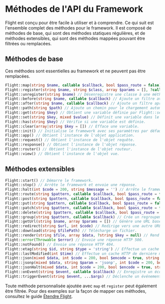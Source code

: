 # Méthodes de l'API du Framework

Flight est conçu pour être facile à utiliser et à comprendre. Ce qui suit est l'ensemble complet des méthodes pour le framework. Il est composé de méthodes de base, qui sont des méthodes statiques régulières, et de méthodes extensibles, qui sont des méthodes mappées pouvant être filtrées ou remplacées.

## Méthodes de base

Ces méthodes sont essentielles au framework et ne peuvent pas être remplacées.

```php
Flight::map(string $name, callable $callback, bool $pass_route = false) // Crée une méthode personnalisée du framework.
Flight::register(string $name, string $class, array $params = [], ?callable $callback = null) // Enregistre une classe à une méthode du framework.
Flight::unregister(string $name) // Désenregistre une classe à une méthode du framework.
Flight::before(string $name, callable $callback) // Ajoute un filtre avant une méthode du framework.
Flight::after(string $name, callable $callback) // Ajoute un filtre après une méthode du framework.
Flight::path(string $path) // Ajoute un chemin pour le chargement automatique des classes.
Flight::get(string $key) // Obtient une variable définie par Flight::set().
Flight::set(string $key, mixed $value) // Définit une variable dans le moteur Flight.
Flight::has(string $key) // Vérifie si une variable est définie.
Flight::clear(array|string $key = []) // Efface une variable.
Flight::init() // Initialise le framework avec ses paramètres par défaut.
Flight::app() // Obtient l'instance de l'objet application.
Flight::request() // Obtient l'instance de l'objet requête.
Flight::response() // Obtient l'instance de l'objet réponse.
Flight::router() // Obtient l'instance de l'objet routeur.
Flight::view() // Obtient l'instance de l'objet vue.
```

## Méthodes extensibles

```php
Flight::start() // Démarre le framework.
Flight::stop() // Arrête le framework et envoie une réponse.
Flight::halt(int $code = 200, string $message = '') // Arrête le framework avec un code de statut et un message optionnels.
Flight::route(string $pattern, callable $callback, bool $pass_route = false, string $alias = '') // Mappe un motif d'URL à un callback.
Flight::post(string $pattern, callable $callback, bool $pass_route = false, string $alias = '') // Mappe un motif d'URL de requête POST à un callback.
Flight::put(string $pattern, callable $callback, bool $pass_route = false, string $alias = '') // Mappe un motif d'URL de requête PUT à un callback.
Flight::patch(string $pattern, callable $callback, bool $pass_route = false, string $alias = '') // Mappe un motif d'URL de requête PATCH à un callback.
Flight::delete(string $pattern, callable $callback, bool $pass_route = false, string $alias = '') // Mappe un motif d'URL de requête DELETE à un callback.
Flight::group(string $pattern, callable $callback) // Crée un regroupement pour les urls, le motif doit être une chaîne.
Flight::getUrl(string $name, array $params = []) // Génère une URL basée sur un alias de route.
Flight::redirect(string $url, int $code) // Redirige vers une autre URL.
Flight::download(string $filePath) // Télécharge un fichier.
Flight::render(string $file, array $data, ?string $key = null) // Rend un fichier de modèle.
Flight::error(Throwable $error) // Envoie une réponse HTTP 500.
Flight::notFound() // Envoie une réponse HTTP 404.
Flight::etag(string $id, string $type = 'string') // Effectue un cache HTTP ETag.
Flight::lastModified(int $time) // Effectue un cache HTTP de dernière modification.
Flight::json(mixed $data, int $code = 200, bool $encode = true, string $charset = 'utf8', int $option) // Envoie une réponse JSON.
Flight::jsonp(mixed $data, string $param = 'jsonp', int $code = 200, bool $encode = true, string $charset = 'utf8', int $option) // Envoie une réponse JSONP.
Flight::jsonHalt(mixed $data, int $code = 200, bool $encode = true, string $charset = 'utf8', int $option) // Envoie une réponse JSON et arrête le framework.
Flight::onEvent(string $event, callable $callback) // Enregistre un écouteur d'événements.
Flight::triggerEvent(string $event, ...$args) // Déclenche un événement.
```

Toute méthode personnalisée ajoutée avec `map` et `register` peut également être filtrée. Pour des exemples sur la façon de mapper ces méthodes, consultez le guide [Étendre Flight](/learn/extending).